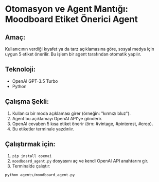 # Otomasyon ve Agent Mantığı: Moodboard Etiket Önerici Agent

## Amaç:
Kullanıcının verdiği kıyafet ya da tarz açıklamasına göre, sosyal medya için uygun 5 etiket önerilir. Bu işlem bir agent tarafından otomatik yapılır.

## Teknoloji:
- OpenAI GPT-3.5 Turbo
- Python

## Çalışma Şekli:
1. Kullanıcı bir moda açıklaması girer (örneğin: "kırmızı bluz").
2. Agent bu açıklamayı OpenAI API'ye gönderir.
3. OpenAI cevaben 5 kısa etiket önerir (örn: #vintage, #pinterest, #crop).
4. Bu etiketler terminale yazdırılır.

## Çalıştırmak için:
1. `pip install openai`
2. `moodboard_agent.py` dosyasını aç ve kendi OpenAI API anahtarını gir.
3. Terminalde çalıştır:
```bash
python agents/moodboard_agent.py
